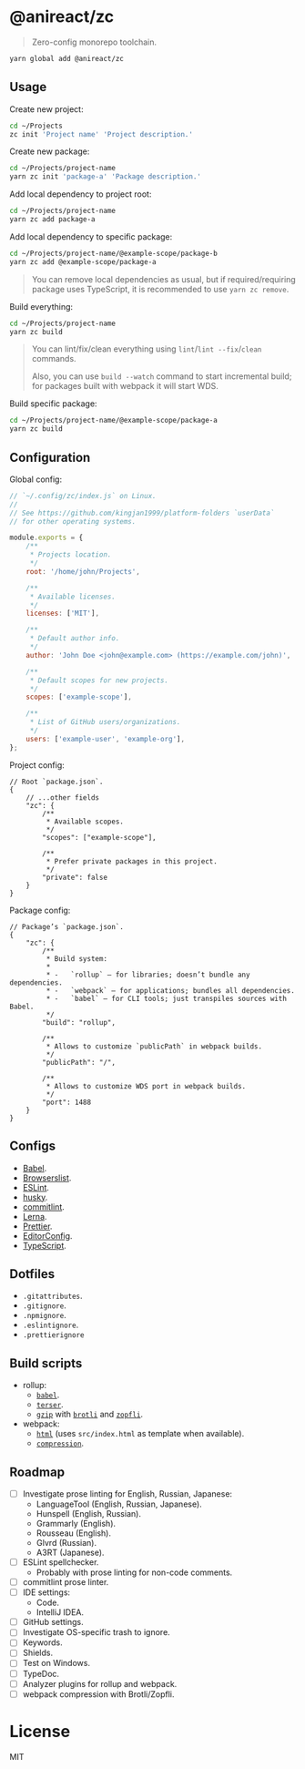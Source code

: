 # @anireact/zc

> Zero-config monorepo toolchain.

```bash
yarn global add @anireact/zc
```

## Usage

Create new project:

```bash
cd ~/Projects
zc init 'Project name' 'Project description.'
```

Create new package:

```bash
cd ~/Projects/project-name
yarn zc init 'package-a' 'Package description.'
```

Add local dependency to project root:

```bash
cd ~/Projects/project-name
yarn zc add package-a
```

Add local dependency to specific package:

```bash
cd ~/Projects/project-name/@example-scope/package-b
yarn zc add @example-scope/package-a
```

> You can remove local dependencies as usual, but if required/requiring package
> uses TypeScript, it is recommended to use `yarn zc remove`.

Build everything:

```bash
cd ~/Projects/project-name
yarn zc build
```

> You can lint/fix/clean everything using `lint`/`lint --fix`/`clean` commands.
>
> Also, you can use `build --watch` command to start incremental build; for
> packages built with webpack it will start WDS.

Build specific package:

```bash
cd ~/Projects/project-name/@example-scope/package-a
yarn zc build
```

## Configuration

Global config:

```javascript
// `~/.config/zc/index.js` on Linux.
//
// See https://github.com/kingjan1999/platform-folders `userData`
// for other operating systems.

module.exports = {
    /**
     * Projects location.
     */
    root: '/home/john/Projects',

    /**
     * Available licenses.
     */
    licenses: ['MIT'],

    /**
     * Default author info.
     */
    author: 'John Doe <john@example.com> (https://example.com/john)',

    /**
     * Default scopes for new projects.
     */
    scopes: ['example-scope'],

    /**
     * List of GitHub users/organizations.
     */
    users: ['example-user', 'example-org'],
};
```

Project config:

```jsonc
// Root `package.json`.
{
    // ...other fields
    "zc": {
        /**
         * Available scopes.
         */
        "scopes": ["example-scope"],

        /**
         * Prefer private packages in this project.
         */
        "private": false
    }
}
```

Package config:

```jsonc
// Package’s `package.json`.
{
    "zc": {
        /**
         * Build system:
         *
         * -   `rollup` — for libraries; doesn’t bundle any dependencies.
         * -   `webpack` — for applications; bundles all dependencies.
         * -   `babel` — for CLI tools; just transpiles sources with Babel.
         */
        "build": "rollup",

        /**
         * Allows to customize `publicPath` in webpack builds.
         */
        "publicPath": "/",

        /**
         * Allows to customize WDS port in webpack builds.
         */
        "port": 1488
    }
}
```

## Configs

-   [Babel](https://github.com/anireact/zc/tree/master/@anireact/babel-preset).
-   [Browserslist](https://github.com/anireact/zc/tree/master/@anireact/browserslist-config).
-   [ESLint](https://github.com/anireact/zc/tree/master/@anireact/eslint-config).
-   [husky](https://github.com/anireact/zc/tree/master/@anireact/husky).
-   [commitlint](https://github.com/anireact/zc/tree/master/@anireact/husky#commitlint).
-   [Lerna](https://github.com/anireact/zc/tree/master/@anireact/lerna).
-   [Prettier](https://github.com/anireact/zc/tree/master/@anireact/prettier).
-   [EditorConfig](https://github.com/anireact/zc/tree/master/@anireact/prettier#editorconfig).
-   [TypeScript](https://github.com/anireact/zc/tree/master/@anireact/typescript).

## Dotfiles

-   `.gitattributes`.
-   `.gitignore`.
-   `.npmignore`.
-   `.eslintignore`.
-   `.prettierignore`

## Build scripts

-   rollup:
    -   [`babel`](https://github.com/rollup/rollup-plugin-babel).
    -   [`terser`](https://github.com/TrySound/rollup-plugin-terser).
    -   [`gzip`](https://github.com/kryops/rollup-plugin-gzip) with
        [`brotli`](https://github.com/foliojs/brotli.js) and
        [`zopfli`](https://github.com/gfx/universal-zopfli-js).
-   webpack:
    -   [`html`](https://github.com/jantimon/html-webpack-plugin) (uses
        `src/index.html` as template when available).
    -   [`compression`](https://github.com/webpack-contrib/compression-webpack-plugin).

## Roadmap

-   [ ] Investigate prose linting for English, Russian, Japanese:
    -   LanguageTool (English, Russian, Japanese).
    -   Hunspell (English, Russian).
    -   Grammarly (English).
    -   Rousseau (English).
    -   Glvrd (Russian).
    -   A3RT (Japanese).
-   [ ] ESLint spellchecker.
    -   Probably with prose linting for non-code comments.
-   [ ] commitlint prose linter.
-   [ ] IDE settings:
    -   Code.
    -   IntelliJ IDEA.
-   [ ] GitHub settings.
-   [ ] Investigate OS-specific trash to ignore.
-   [ ] Keywords.
-   [ ] Shields.
-   [ ] Test on Windows.
-   [ ] TypeDoc.
-   [ ] Analyzer plugins for rollup and webpack.
-   [ ] webpack compression with Brotli/Zopfli.

# License

MIT
